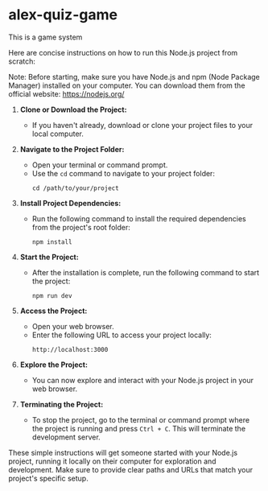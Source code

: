 # alex-quiz-game
This is a game system

Here are concise instructions on how to run this Node.js project from scratch:

Note: Before starting, make sure you have Node.js and npm (Node Package Manager) installed on your computer. You can download them from the official website: https://nodejs.org/

1. **Clone or Download the Project:**

   - If you haven't already, download or clone your project files to your local computer.

2. **Navigate to the Project Folder:**

   - Open your terminal or command prompt.
   - Use the `cd` command to navigate to your project folder:
     ```
     cd /path/to/your/project
     ```

3. **Install Project Dependencies:**

   - Run the following command to install the required dependencies from the project's root folder:
     ```
     npm install
     ```

4. **Start the Project:**

   - After the installation is complete, run the following command to start the project:
     ```
     npm run dev
     ```

5. **Access the Project:**

   - Open your web browser.
   - Enter the following URL to access your project locally:
     ```
     http://localhost:3000
     ```

6. **Explore the Project:**

   - You can now explore and interact with your Node.js project in your web browser.

7. **Terminating the Project:**

   - To stop the project, go to the terminal or command prompt where the project is running and press `Ctrl + C`. This will terminate the development server.

These simple instructions will get someone started with your Node.js project, running it locally on their computer for exploration and development. Make sure to provide clear paths and URLs that match your project's specific setup.